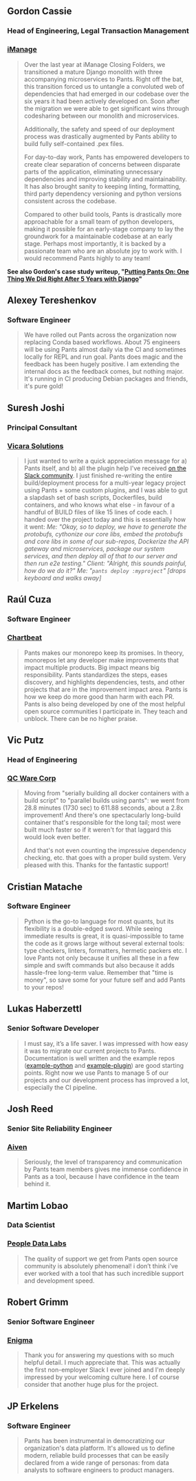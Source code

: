<figure>
 <figcaption>
	<h2>Gordon Cassie</h2>
	<h3>Head of Engineering, Legal Transaction Management</h3>
	<h3><a href="https://imanage.com/">iManage</a></h3>
</figcaption>
<blockquote>
Over the last year at iManage Closing Folders, we transitioned a mature Django monolith with three accompanying microservices to Pants.  Right off the bat, this transition forced us to untangle a convoluted web of dependencies that had emerged in our codebase over the six years it had been actively developed on. Soon after the migration we were able to get significant wins through codesharing between our monolith and microservices.

Additionally, the safety and speed of our deployment process was drastically augmented by Pants ability to build fully self-contained .pex files.

For day-to-day work, Pants has empowered developers to create clear separation of concerns between disparate parts of the application, eliminating unnecessary dependencies and improving stability and maintainability. It has also brought sanity to keeping linting, formatting, third party dependency versioning and python versions consistent across the codebase.

Compared to other build tools, Pants is drastically more approachable for a small team of python developers, making it possible for an early-stage company to lay the groundwork for a maintainable codebase at an early stage. Perhaps most importantly, it is backed by a passionate team who are an absolute joy to work with. I would recommend Pants highly to any team!

</blockquote>

**See also Gordon's case study writeup, "[Putting Pants On: One Thing We Did Right After 5 Years with Django](https://g-cassie.github.io/2021/10/02/django-pants.html)"**

</figure>

<figure>
 <figcaption>
	<h2>Alexey Tereshenkov</h2>
	<h3>Software Engineer</h3>
</figcaption>
<blockquote>
We have rolled out Pants across the organization now replacing Conda based workflows. About 75 engineers will be using Pants almost daily via the CI and sometimes locally for REPL and run goal. Pants does magic and the feedback has been hugely positive. I am extending the internal docs as the feedback comes, but nothing major. It's running in CI producing Debian packages and friends, it's pure gold!
</blockquote>
</figure>

<figure>
	<figcaption>
		<h2>Suresh Joshi</h2>
		<h3>Principal Consultant</h3>
		<h3><a href="https://vicarasolutions.com/">Vicara Solutions</a></h3>
	</figcaption>
<blockquote>
I just wanted to write a quick appreciation message for a) Pants itself, and b) all the plugin help I've received <a href="https://www.pantsbuild.org/docs/getting-help">on the Slack community</a>.
I just finished re-writing the entire build/deployment process for a multi-year legacy project using Pants + some custom plugins, and I was able to gut a slapdash set of bash scripts, Dockerfiles, build containers, and who knows what else - in favour of a handful of BUILD files of like 15 lines of code each.
I handed over the project today and this is essentially how it went:
<i>Me: "Okay, so to deploy, we have to generate the protobufs, cythonize our core libs, embed the protobufs and core libs in some of our sub-repos, Dockerize the API gateway and microservices, package our system services, and then deploy all of that to our server and then run e2e testing."</i>
<i>Client: "Alright, this sounds painful, how do we do it?"</i>
<i>Me: "<code>pants deploy :myproject</code>"  [drops keyboard and walks away]</i>
</blockquote>
</figure>

<figure>
	<figcaption>
		<h2>Raúl Cuza</h2>
		<h3>Software Engineer</h3>
		<h3><a href="https://chartbeat.com/">Chartbeat</a></h3>
	</figcaption>
<blockquote>
Pants makes our monorepo keep its promises. In theory, monorepos let any developer make improvements that impact multiple products. Big impact means big responsibility. Pants standardizes the steps, eases discovery, and highlights dependencies, tests, and other projects that are in the improvement impact area. Pants is how we keep do more good than harm with each PR. Pants is also being developed by one of the most helpful open source communities I participate in. They teach and unblock. There can be no higher praise.
</blockquote>
</figure>

<figure>
	<figcaption>
		<h2>Vic Putz</h2>
		<h3>Head of Engineering</h3>
		<h3><a href="https://www.qcware.com/">QC Ware Corp</a></h3>
	</figcaption>
<blockquote>
Moving from "serially building all docker containers with a build script" to "parallel builds using pants": we went from 28.8 minutes (1730 sec) to 611.88 seconds, about a 2.8x improvement! And there's one spectacularly long-build container that's responsible for the long tail; most were built much faster so if it weren't for that laggard this would look even better.

And that's not even counting the impressive dependency checking, etc. that goes with a proper build system. Very pleased with this. Thanks for the fantastic support!

</blockquote>
</figure>

<figure>
	<figcaption>
		<h2>Cristian Matache</h2>
		<h3>Software Engineer</h3>
	</figcaption>
<blockquote>
Python is the go-to language for most quants, but its flexibility is a double-edged sword.  While seeing immediate results is great, it is quasi-impossible to tame the code as it grows  large without several external tools: type checkers, linters, formatters, hermetic packers etc.  I love Pants not only because it unifies all these in a few simple and swift commands but also  because it adds hassle-free long-term value. Remember that "time is money", so save some for your future self and add Pants to your repos!
</blockquote>
</figure>

<figure>
	<figcaption>
		<h2>Lukas Haberzettl</h2>
		<h3>Senior Software Developer</h3>
	</figcaption>
<blockquote>
I must say, it’s a life saver. I was impressed with how easy it was to migrate our current projects to Pants. Documentation is well written and the example repos (<a href="https://github.com/pantsbuild/example-python">example-python</a> and  <a href="https://github.com/pantsbuild/example-plugin">example-plugin</a>) are good starting points. Right now we use Pants to manage 5 of our projects and our development process has improved a lot, especially the CI pipeline.
</blockquote>
</figure>

<figure>
	<figcaption>
		<h2>Josh Reed</h2>
		<h3>Senior Site Reliability Engineer</h3>
                <h3><a href="https://aiven.io/">Aiven</a></h3>
	</figcaption>
<blockquote>
Seriously, the level of transparency and communication by Pants team members gives me immense confidence in Pants as a tool, because I have confidence in the team behind it.
</blockquote>
</figure>

<figure>
	<figcaption>
		<h2>Martim Lobao</h2>
		<h3>Data Scientist</h3>
                <h3><a href="https://www.peopledatalabs.com/">People Data Labs</a></h3>
	</figcaption>
<blockquote>
The quality of support we get from Pants open source community is absolutely phenomenal! i don’t think i’ve ever worked with a tool that has such incredible support and development speed.
</blockquote>
</figure>

<figure>
	<figcaption>
		<h2>Robert Grimm</h2>
		<h3>Senior Software Engineer</h3>
                <h3><a href="https://enigma.com/">Enigma</a></h3>
	</figcaption>
<blockquote>
Thank you for answering my questions with so much helpful detail. I much appreciate that. This was actually the first non-employer Slack I ever joined and I'm deeply impressed by your welcoming culture here. I of course consider that another huge plus for the project.
</blockquote>
</figure>

<figure>
	<figcaption>
		<h2>JP Erkelens</h2>
		<h3>Software Engineer</h3>
	</figcaption>
<blockquote>
Pants has been instrumental in democratizing our organization's data platform. It's allowed us to define modern, reliable build processes that can be easily declared from a wide range of personas: from data analysts to software engineers to product managers.
</blockquote>
</figure>

